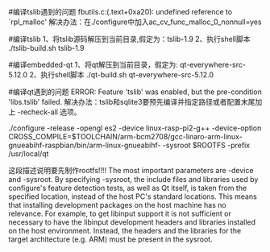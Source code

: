 #编译tslib遇到的问题
fbutils.c:(.text+0xa20): undefined reference to `rpl_malloc'
解决办法：在./configure中加入ac_cv_func_malloc_0_nonnull=yes

#编译tslib
1、将tslib源码解压到当前目录,假定为：tslib-1.9
2、执行shell脚本
    ./tslib-build.sh tslib-1.9

#编译embedded-qt
1、将qt解压到当前目录，假定为: qt-everywhere-src-5.12.0
2、执行shell脚本
    ./qt-build.sh qt-everywhere-src-5.12.0

#编译qt遇到的问题
ERROR: Feature 'tslib' was enabled, but the pre-condition 'libs.tslib' failed.
解决办法：tslib和sqlite3要预先编译并指定路径或者配置末尾加上 -recheck-all 选项。

./configure 
-release 
-opengl es2 
-device linux-rasp-pi2-g++ 
-device-option CROSS_COMPILE=$TOOLCHAIN/arm-bcm2708/gcc-linaro-arm-linux-gnueabihf-raspbian/bin/arm-linux-gnueabihf- 
-sysroot $ROOTFS 
-prefix /usr/local/qt

这段描述说明要先制作rootfs!!!!
The most important parameters are -device and -sysroot. By specifying -sysroot, the include files and libraries used by configure's feature detection tests, as well as Qt itself, is taken from the specified location, instead of the host PC's standard locations. This means that installing development packages on the host machine has no relevance. For example, to get libinput support it is not sufficient or necessary to have the libinput development headers and libraries installed on the host environment. Instead, the headers and the libraries for the target architecture (e.g. ARM) must be present in the sysroot.
